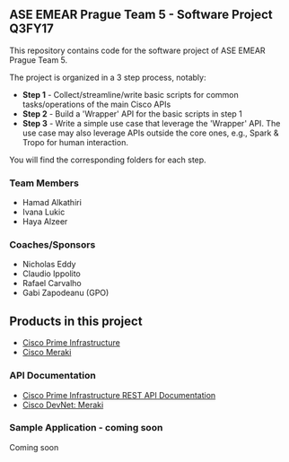 ## ASE EMEAR Prague Team 5 - Software Project Q3FY17
This repository contains code for the software project of ASE EMEAR Prague Team 5.

The project is organized in a 3 step process, notably:
* **Step 1** - Collect/streamline/write basic scripts for common tasks/operations of the main Cisco APIs
* **Step 2** - Build a 'Wrapper' API for the basic scripts in step 1
* **Step 3** - Write a simple use case that leverage the 'Wrapper' API. The use case may also leverage APIs outside the core ones, e.g., Spark & Tropo for human interaction.

You will find the corresponding folders for each step.



### Team Members
* Hamad Alkathiri
* Ivana Lukic
* Haya Alzeer



### Coaches/Sponsors
* Nicholas Eddy
* Claudio Ippolito
* Rafael Carvalho
* Gabi Zapodeanu (GPO)




## Products in this project
* [Cisco Prime Infrastructure](http://www.cisco.com/c/en/us/products/cloud-systems-management/prime-infrastructure/index.html)
* [Cisco Meraki](https://meraki.cisco.com/)



### API Documentation
* [Cisco Prime Infrastructure REST API Documentation](https://developer.cisco.com/media/prime-infrastructure-api-reference-v3-1/192.168.115.187/webacs/api/v1/indexcc3b.html?_docs)
* [Cisco DevNet: Meraki](https://developer.cisco.com/site/meraki/)



### Sample Application - coming soon
Coming soon

